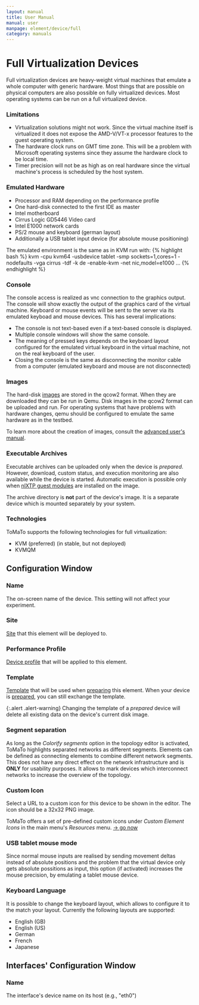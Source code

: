 ```yaml
---
layout: manual
title: User Manual
manual: user
manpage: element/device/full
category: manuals
---
```


# Full Virtualization Devices

Full virtualization devices are heavy-weight virtual machines that emulate a whole computer with generic hardware.
Most things that are possible on physical computers are also possible on fully virtualized devices.
Most operating systems can be run on a full virtualized device.

### Limitations

  * Virtualization solutions might not work. Since the virtual machine itself is virtualized it does not expose the AMD-V/VT-x processor features to the guest operating system.
  * The hardware clock runs on GMT time zone. This will be a problem with Microsoft operating systems since they assume the hardware clock to be local time.
  * Timer precision will not be as high as on real hardware since the virtual machine's process is scheduled by the host system.

### Emulated Hardware

  * Processor and RAM depending on the performance profile
  * One hard-disk connected to the first IDE as master
  * Intel motherboard
  * Cirrus Logic GD5446 Video card
  * Intel E1000 network cards
  * PS/2 mouse and keyboard (german layout)
  * Additionally a USB tablet input device (for absolute mouse positioning)

The emulated environment is the same as in KVM run with:
{% highlight bash %}
kvm -cpu kvm64 -usbdevice tablet -smp sockets=1,cores=1 -nodefaults -vga cirrus -tdf -k de -enable-kvm  -net nic,model=e1000 ...
{% endhighlight %}

### Console
The console access is realized as vnc connection to the graphics output. The console will show exactly the output of the graphics card of the virtual machine. Keyboard or mouse events will be sent to the server via its emulated keyboad and mouse devices. This has several implications:

  * The console is not text-based even if a text-based console is displayed.
  * Multiple console windows will show the same console.
  * The meaning of pressed keys depends on the keyboard layout configured for the emulated virtual keyboard in the virtual machine, not on the real keyboard of the user.
  * Closing the console is the same as disconnecting the monitor cable from a computer (emulated keyboard and mouse are not disconnected)

### Images
The hard-disk [images](../image) are stored in the qcow2 format. When they are downloaded they can be run in Qemu. Disk images in the qcow2 format can be uploaded and run. For operating systems that have problems with hardware changes, qemu should be configured to emulate the same hardware as in the testbed.

To learn more about the creation of images, consult the [advanced user's manual](/manuals/dev).

### Executable Archives

Executable archives can be uploaded only when the device is _prepared_. However, download, custom status, and execution monitoring are also available while the device is started. Automatic execution is possible only when [nlXTP guest modules](../image#nlXTP) are installed on the image.

The archive directory is **not** part of the device's image. It is a separate device which is mounted separately by your system.

### Technologies
ToMaTo supports the following technologies for full virtualization:

  * KVM (preferred) (in stable, but not deployed)
  * KVMQM

## <a name="config"></a> Configuration Window

### Name

The on-screen name of the device. This setting will not affect your experiment.

### Site

[Site](../../../site_host) that this element will be deployed to.

### Performance Profile

[Device profile](../profile) that will be applied to this element.

### Template

[Template](../template) that will be used when [preparing](../../action#prepare) this element. When your device is [prepared](../..#state), you can still exchange the template.

{:.alert .alert-warning}
Changing the template of a _prepared_ device will delete all existing data on the device's current disk image.

### Segment separation

As long as the _Colorify segments_ option in the topology editor is activated,
ToMaTo highlights separated networks as different segments.
Elements can be defined as connecting elements to combine different network segments.
This does not have any direct effect on the network infrastructure and is **ONLY** for usability purposes.
It allows to mark devices which interconnect networks to increase the overview of the topology.

### Custom Icon

Select a URL to a custom icon for this device to be shown in the editor. The icon should be a 32x32 PNG image.

ToMaTo offers a set of pre-defined custom icons under _Custom Element Icons_ in the main menu's _Resources_ menu. [→ go now](https://master.tomato-lab.org/web_resources/custom_element_icons/)

### USB tablet mouse mode

Since normal mouse inputs are realised by sending movement deltas instead of absolute positions and
the problem that the virtual device only gets absolute possitions as input, this option (if activated) increases the mouse precision,
by emulating a tablet mouse device.

### Keyboard Language

It is possible to change the keyboard layout, which allows to configure it to the match your layout.
Currently the following layouts are supported:

  * English (GB)
  * English (US)
  * German
  * French
  * Japanese


## <a name="interface_config"></a> Interfaces' Configuration Window

### Name

The interface's device name on its host (e.g., "eth0")


